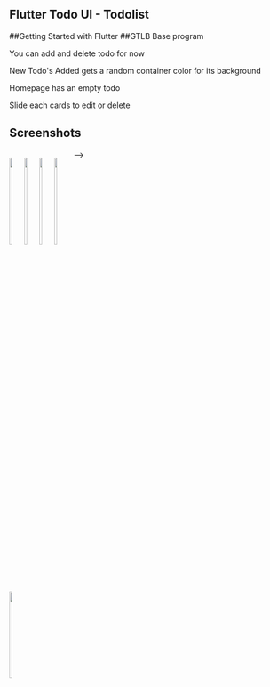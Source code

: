 ## Flutter Todo UI  - Todolist 


##Getting Started with Flutter
##GTLB Base program


<p> You can add and delete todo for now <p>
  <p>New Todo's Added gets a random container color for its background<p>
    <p> Homepage has an empty todo<p>
      <p> Slide each cards to edit or delete<p>

## Screenshots

<p style="float: left;">
  <img src="https://github.com/Richmond-Nunoo/flutter-todo-basic/blob/main/flutter_02.png" width="20%"/>
  <img src="https://github.com/Richmond-Nunoo/flutter-todo-basic/blob/main/flutter_05.png" width="20%"/>
  <img src="https://github.com/Richmond-Nunoo/flutter-todo-basic/blob/main/flutter_01.png" width="20%"/>
   <img src="https://github.com/Richmond-Nunoo/flutter-todo-basic/blob/main/flutter_03.png" width="20%"/>
   <img src="https://github.com/Richmond-Nunoo/flutter-todo-basic/blob/main/flutter_06.png" width="20%"/>
</p> -->
